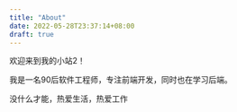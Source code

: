 ```yaml
---
title: "About"
date: 2022-05-28T23:37:14+08:00
draft: true
---
```


欢迎来到我的小站2！

我是一名90后软件工程师，专注前端开发，同时也在学习后端。

没什么才能，热爱生活，热爱工作



